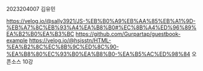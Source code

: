 2023204007 김유민

https://velog.io/@sally3921/JS-%EB%B0%A9%EB%AA%85%EB%A1%9D-%EB%A7%8C%EB%93%A4%EA%B8%B0#%EC%8B%A4%ED%96%89%EA%B2%B0%EA%B3%BC 
https://github.com/Gurpartap/guestbook-example 
https://velog.io/@hsjsstn/HTML-%EA%B2%8C%EC%8B%9C%ED%8C%90-%EA%B8%80%EC%93%B0%EA%B8%B0-%EA%B5%AC%ED%98%84 
오픈소스 10강
